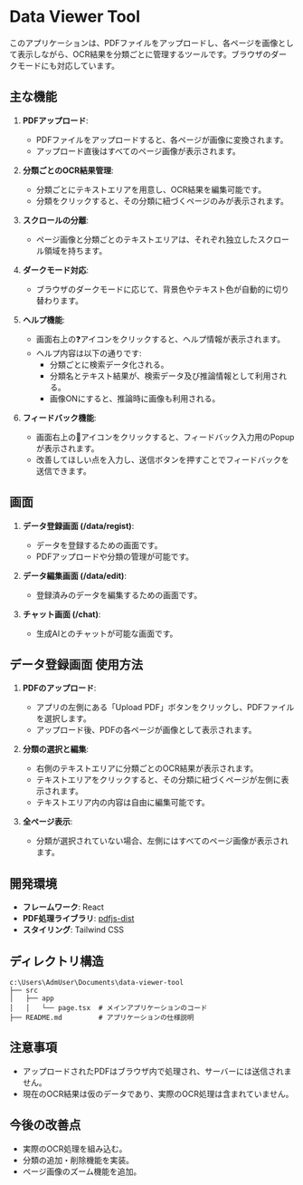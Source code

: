 # Data Viewer Tool

このアプリケーションは、PDFファイルをアップロードし、各ページを画像として表示しながら、OCR結果を分類ごとに管理するツールです。ブラウザのダークモードにも対応しています。

## 主な機能

1. **PDFアップロード**:
   - PDFファイルをアップロードすると、各ページが画像に変換されます。
   - アップロード直後はすべてのページ画像が表示されます。

2. **分類ごとのOCR結果管理**:
   - 分類ごとにテキストエリアを用意し、OCR結果を編集可能です。
   - 分類をクリックすると、その分類に紐づくページのみが表示されます。

3. **スクロールの分離**:
   - ページ画像と分類ごとのテキストエリアは、それぞれ独立したスクロール領域を持ちます。

4. **ダークモード対応**:
   - ブラウザのダークモードに応じて、背景色やテキスト色が自動的に切り替わります。

5. **ヘルプ機能**:
   - 画面右上の❓アイコンをクリックすると、ヘルプ情報が表示されます。
   - ヘルプ内容は以下の通りです:
     - 分類ごとに検索データ化される。
     - 分類名とテキスト結果が、検索データ及び推論情報として利用される。
     - 画像ONにすると、推論時に画像も利用される。

6. **フィードバック機能**:
   - 画面右上の💬アイコンをクリックすると、フィードバック入力用のPopupが表示されます。
   - 改善してほしい点を入力し、送信ボタンを押すことでフィードバックを送信できます。

## 画面

1. **データ登録画面 (/data/regist)**:
   - データを登録するための画面です。
   - PDFアップロードや分類の管理が可能です。

2. **データ編集画面 (/data/edit)**:
   - 登録済みのデータを編集するための画面です。

3. **チャット画面 (/chat)**:
   - 生成AIとのチャットが可能な画面です。

## データ登録画面 使用方法

1. **PDFのアップロード**:
   - アプリの左側にある「Upload PDF」ボタンをクリックし、PDFファイルを選択します。
   - アップロード後、PDFの各ページが画像として表示されます。

2. **分類の選択と編集**:
   - 右側のテキストエリアに分類ごとのOCR結果が表示されます。
   - テキストエリアをクリックすると、その分類に紐づくページが左側に表示されます。
   - テキストエリア内の内容は自由に編集可能です。

3. **全ページ表示**:
   - 分類が選択されていない場合、左側にはすべてのページ画像が表示されます。

## 開発環境

- **フレームワーク**: React
- **PDF処理ライブラリ**: [pdfjs-dist](https://github.com/mozilla/pdf.js)
- **スタイリング**: Tailwind CSS

## ディレクトリ構造

```
c:\Users\AdmUser\Documents\data-viewer-tool
├── src
│   ├── app
│   │   └── page.tsx  # メインアプリケーションのコード
├── README.md         # アプリケーションの仕様説明
```

## 注意事項

- アップロードされたPDFはブラウザ内で処理され、サーバーには送信されません。
- 現在のOCR結果は仮のデータであり、実際のOCR処理は含まれていません。

## 今後の改善点

- 実際のOCR処理を組み込む。
- 分類の追加・削除機能を実装。
- ページ画像のズーム機能を追加。

